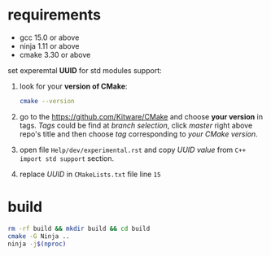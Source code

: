 # requirements

- gcc 15.0    or above
- ninja 1.11  or above
- cmake 3.30  or above

set experemtal **UUID** for std modules support:
1.  look for your **version of CMake**:
    ```bash
    cmake --version
    ```
2.  go to the https://github.com/Kitware/CMake and choose **your version** in tags.
    *Tags* could be find at *branch selection*, click *master* right above repo's title
    and then choose *tag* corresponding to *your CMake version*.

3.  open file `Help/dev/experimental.rst` and copy *UUID value* from
    `C++ import std support` section.

4.  replace *UUID* in `CMakeLists.txt` file line `15`

# build

```bash
rm -rf build && mkdir build && cd build
cmake -G Ninja ..
ninja -j$(nproc)
```